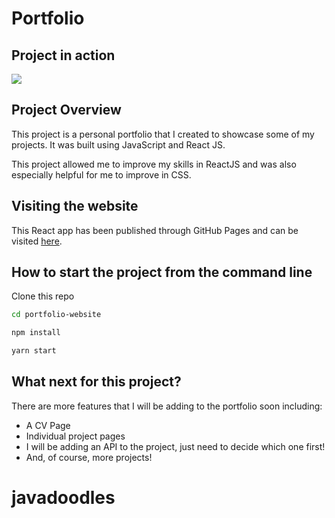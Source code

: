 # Portfolio

## Project in action

<img src="./myportfolio/public/videos/demo.gif" />

## Project Overview

This project is a personal portfolio that I created to showcase some of my projects. It was built using JavaScript and React JS.

This project allowed me to improve my skills in ReactJS and was also especially helpful for me to improve in CSS.

## Visiting the website

This React app has been published through GitHub Pages and can be visited [here](https://ddottyler.github.io/portfolio-react/).

## How to start the project from the command line

Clone this repo

```sh
cd portfolio-website
```

```sh
npm install
```

```sh
yarn start
```

## What next for this project?

There are more features that I will be adding to the portfolio soon including:

- A CV Page
- Individual project pages
- I will be adding an API to the project, just need to decide which one first!
- And, of course, more projects!
# javadoodles
